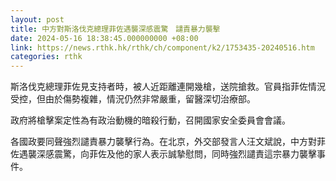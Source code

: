 ```yaml
---
layout: post
title: 中方對斯洛伐克總理菲佐遇襲深感震驚　譴責暴力襲擊
date: 2024-05-16 18:38:45.000000000 +08:00
link: https://news.rthk.hk/rthk/ch/component/k2/1753435-20240516.htm
categories: rthk
---
```


斯洛伐克總理菲佐見支持者時，被人近距離連開幾槍，送院搶救。官員指菲佐情況受控，但由於傷勢複雜，情況仍然非常嚴重，留醫深切治療部。

政府將槍擊案定性為有政治動機的暗殺行動，召開國家安全委員會會議。

各國政要同聲強烈譴責暴力襲擊行為。在北京，外交部發言人汪文斌說，中方對菲佐遇襲深感震驚，向菲佐及他的家人表示誠摯慰問，同時強烈譴責這宗暴力襲擊事件。
